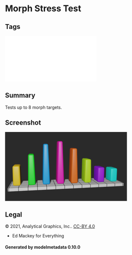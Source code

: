 # Morph Stress Test

## Tags

![sharable](./README-sharable.md)

## Summary

Tests up to 8 morph targets.

## Screenshot

![screenshot](screenshot/screenshot.jpg)

## Legal

&copy; 2021, Analytical Graphics, Inc.. [CC-BY 4.0](https://creativecommons.org/licenses/by-nd/4.0/legalcode)

 - Ed Mackey for Everything

#### Generated by modelmetadata 0.10.0